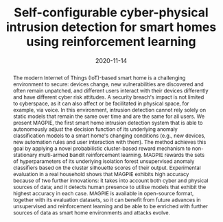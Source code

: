 ---
title: "Self-configurable cyber-physical intrusion detection for smart homes using reinforcement learning"
abstract: "The modern Internet of Things (IoT)-based smart home is a challenging environment to secure: devices change, new vulnerabilities are discovered and often remain unpatched, and different users interact with their devices differently and have different cyber risk attitudes. A security breach's impact is not limited to cyberspace, as it can also affect or be facilitated in physical space, for example, via voice. In this environment, intrusion detection cannot rely solely on static models that remain the same over time and are the same for all users. We present MAGPIE, the first smart home intrusion detection system that is able to autonomously adjust the decision function of its underlying anomaly classification models to a smart home's changing conditions (e.g., new devices, new automation rules and user interaction with them). The method achieves this goal by applying a novel probabilistic cluster-based reward mechanism to non-stationary multi-armed bandit reinforcement learning. MAGPIE rewards the sets of hyperparameters of its underlying isolation forest unsupervised anomaly classifiers based on the cluster silhouette scores of their output. Experimental evaluation in a real household shows that MAGPIE exhibits high accuracy because of two further innovations: it takes into account both cyber and physical sources of data; and it detects human presence to utilise models that exhibit the highest accuracy in each case. MAGPIE is available in open-source format, together with its evaluation datasets, so it can benefit from future advances in unsupervised and reinforcement learning and be able to be enriched with further sources of data as smart home environments and attacks evolve."
collection: publications
permalink: /publication/heartfield2020self
date: 2020-11-14
venue: 'IEEE Access'
paperurl: '/files/pdf/papers/heartfield2020self.pdf'
link: 'https://ieeexplore.ieee.org/document/9277640'
github: 'https://github.com/isec-greenwich/magpie'
citation: 'Ryan Heartfield, George Loukas, Anatolij Bezemskij, Emmanouil Panaousis (2020). &quot;Self-configurable cyber-physical intrusion detection for smart homes using reinforcement learning.&quot;<i>IEEE Transactions on Information Forensics and Security</i>, Vol. 16, pp. 1720 - 1735. 
	<span style="color:#2979ab;">(JCR 2021: 7.231, CiteScore 2020: 15.1)</span>'
---